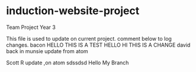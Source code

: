 # induction-website-project
Team Project Year 3

This file is used to update on current project.
comment below to log changes.
bacon
HELLO THIS IS A TEST
HELLO
HI THIS IS A CHANGE
david back in
munsie update from atom

Scott R update ,on atom
sdssdsd
Hello My Branch
